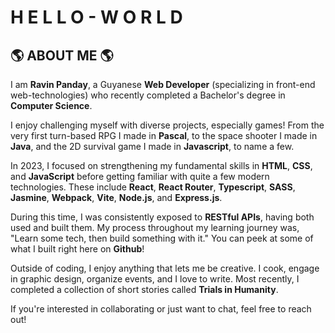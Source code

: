 # H E L L O - W O R L D
## :earth_americas: ABOUT ME :earth_americas:
I am **Ravin Panday**, a Guyanese **Web Developer** (specializing in front-end web-technologies) who recently completed a Bachelor's degree in **Computer Science**.

I enjoy challenging myself with diverse projects, especially games! From the very first turn-based RPG I made in **Pascal**, to the space shooter I made in **Java**, and the 2D survival game I made in **Javascript**, to name a few. 

In 2023, I focused on strengthening my fundamental skills in **HTML**, **CSS**, and **JavaScript** before getting familiar with quite a few modern technologies. These include **React**, **React Router**, **Typescript**, **SASS**, **Jasmine**, **Webpack**, **Vite**, **Node.js**, and **Express.js**. 

During this time, I was consistently exposed to **RESTful APIs**, having both used and built them. My process throughout my learning journey was, "Learn some tech, then build something with it." You can peek at some of what I built right here on **Github**!

Outside of coding, I enjoy anything that lets me be creative. I cook, engage in graphic design, organize events, and I love to write. Most recently, I completed a collection of short stories called **Trials in Humanity**.

If you're interested in collaborating or just want to chat, feel free to reach out!

<!--
**codingBaabu/codingBaabu** is a ✨ _special_ ✨ repository because its `README.md` (this file) appears on your GitHub profile.

Here are some ideas to get you started:

- 🔭 I’m currently working on ...
- 🌱 I’m currently learning ...
- 👯 I’m looking to collaborate on ...
- 🤔 I’m looking for help with ...
- 💬 Ask me about ...
- 📫 How to reach me: ...
- 😄 Pronouns: ...
- ⚡ Fun fact: ...
-->
